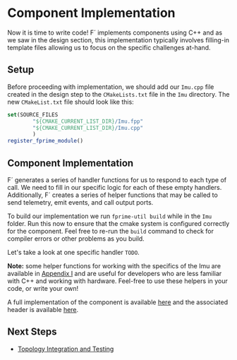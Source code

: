 # Component Implementation

Now it is time to write code! F´ implements components using C++ and as we saw in the design section, this
implementation typically involves filling-in template files allowing us to focus on the specific challenges at-hand.

## Setup

Before proceeding with implementation, we should add our `Imu.cpp` file created in the design step to the
`CMakeLists.txt` file in the `Imu` directory.  The new `CMakeList.txt` file should look like this:

```cmake
set(SOURCE_FILES
        "${CMAKE_CURRENT_LIST_DIR}/Imu.fpp"
        "${CMAKE_CURRENT_LIST_DIR}/Imu.cpp"
        )
register_fprime_module()
```

## Component Implementation

F´ generates a series of handler functions for us to respond to each type of call. We need to fill in our specific logic
for each of these empty handlers. Additionally, F´ creates a series of helper functions that may be called to send
telemetry, emit events, and call output ports.

To build our implementation we run `fprime-util build` while in the `Imu` folder. Run this now to ensure that the cmake
system is configured correctly for the component. Feel free to re-run the `build` command to check for compiler errors
or other problems as you build.

Let's take a look at one specific handler `TODO`. 

**Note:** some helper functions for working with the specifics of the Imu are available in [Appendix I](./appendix-1.md)
and are useful for developers who are less familiar with C++ and working with hardware. Feel-free to use these helpers
in your code, or write your own!

A full implementation of the component is available [here](../../SystemReference/Gnc/Imu/Imu.cpp) and the associated
header is available [here](../../SystemReference/Gnc/Imu/Imu.hpp).

## Next Steps

- [Topology Integration and Testing](./topology-integration.md)



